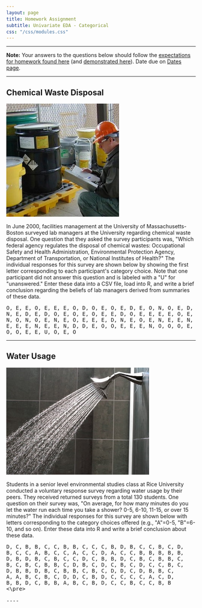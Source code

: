 ```yaml
---
layout: page
title: Homework Assignment
subtitle: Univariate EDA - Categorical
css: "/css/modules.css"
---
```


----

<div class="alert alert-warning">
<strong>Note:</strong> Your answers to the questions below should follow the <a href="../resources/hwformat" target="_blank">expectations for homework found here</a> (and <a href="../resources/FAQ/FAQs/HWFormat_Example.pdf" target="_blank">demonstrated here</a>). Date due on <a href="../resources/Dates-Current.html" target="_blank">Dates page</a>.
</div>

----

## Chemical Waste Disposal
<img src="zimgs/waste-disposal.jpg" alt="Chemical Waste Disposal" class="img-right">

In June 2000, facilities management at the University of Massachusetts-Boston surveyed lab managers at the University regarding chemical waste disposal. One question that they asked the survey participants was, "Which federal agency regulates the disposal of chemical wastes: Occupational Safety and Health Administration, Environmental Protection Agency, Department of Transportation, or National Institutes of Health?" The individual responses for this survey are shown below by showing the first letter corresponding to each participant's category choice. Note that one participant did not answer this question and is labeled with a "U" for "unanswered." Enter these data into a CSV file, load into R, and write a brief conclusion regarding the beliefs of lab managers derived from summaries of these data.

<pre>
O, E, E, O, E, E, E, O, D, O, E, O, E, D, E, O, N, O, E, D,
N, E, D, E, D, O, E, O, E, O, E, E, D, O, E, E, E, E, O, E,
N, O, N, O, E, N, E, O, E, E, E, D, N, E, O, E, N, E, E, N,
E, E, E, N, E, E, N, D, D, E, O, O, E, E, E, N, O, O, O, E,
O, O, E, E, U, O, E, O
</pre>

----

## Water Usage
<img src="zimgs/shower_water.jpg" alt="Shower Water" class="img-right">

Students in a senior level environmental studies class at Rice University conducted a voluntary response survey regarding water usage by their peers. They received returned surveys from a total 130 students. One question on their survey was, "On average, for how many minutes do you let the water run each time you take a shower? 0-5, 6-10, 11-15, or over 15 minutes?" The individual responses for this survey are shown below with letters corresponding to the category choices offered (e.g., "A"=0-5, "B"=6-10, and so on). Enter these data into R and  write a brief conclusion about these data.

<pre>
D, C, B, B, C, C, B, B, C, C, C, B, D, B, C, C, B, C, D,
B, C, C, A, B, C, C, A, C, C, D, A, C, C, B, B, B, B, B,
D, B, D, B, C, B, C, C, D, C, B, B, D, C, B, C, B, B, C,
B, C, B, C, B, B, C, D, B, C, D, C, B, C, D, C, C, B, C,
D, B, B, D, B, C, B, B, C, B, C, D, D, C, D, B, B, C,
A, A, B, C, B, C, D, D, C, B, D, C, C, C, C, A, C, D,
B, B, D, C, B, B, A, B, C, B, D, C, C, B, C, C, B, B
<\pre>

----
